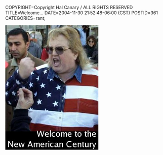 COPYRIGHT=Copyright Hal Canary / ALL RIGHTS RESERVED
TITLE=Welcome...
DATE=2004-11-30 21:52:48-06:00 (CST)
POSTID=361
CATEGORIES=rant;

[![Welcome to the New American Century](/images/new-american-century.jpg)](http://www.newamericancentury.org/)
